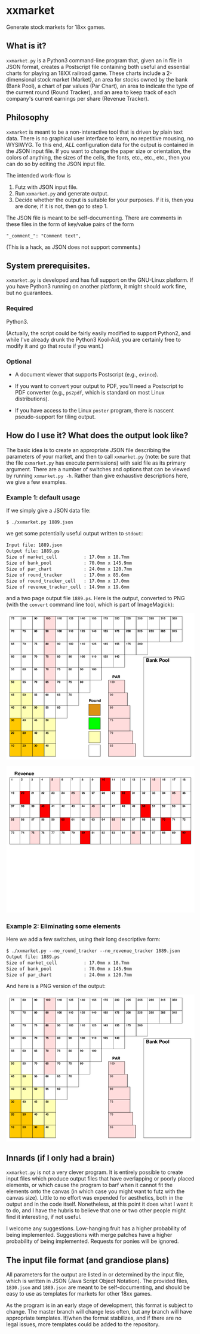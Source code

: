 # xxmarket
Generate stock markets for 18xx games.

## What is it?

`xxmarket.py` is a Python3 command-line program that, given an in file
in JSON format, creates a Postscript file containing both useful and
essential charts for playing an 18XX railroad game. These charts
include a 2-dimensional stock market (Market), an area for stocks
owned by the bank (Bank Pool), a chart of par values (Par Chart), an
area to indicate the type of the current round (Round Tracker), and an
area to keep track of each company's current earnings per share
(Revenue Tracker).

## Philosophy

`xxmarket` is meant to be a non-interactive tool that is driven by
plain text data. There is no graphical user interface to learn, no
repetitive mousing, no WYSIWYG. To this end, *ALL* configuration data
for the output is contained in the JSON input file. If you want to
change the paper size or orientation, the colors of anything, the
sizes of the cells, the fonts, etc., etc., etc., then you can do so by
editing the JSON input file.

The intended work-flow is

1. Futz with JSON input file.
2. Run `xxmarket.py` and generate output.
3. Decide whether the output is suitable for your purposes. If it is,
then you are done; if it is not, then go to step 1.

The JSON file is meant to be self-documenting. There are comments in
these files in the form of key/value pairs of the form
```
"_comment_": "Comment text",
```
(This is a hack, as JSON does not support comments.)



## System prerequisites.

   `xxmarket.py` is developed and has full support on the GNU-Linux
platform. If you have Python3 running on another platform, it might
should work fine, but no guarantees.

### Required

Python3.

(Actually, the script could be fairly easily modified to support
Python2, and while I've already drunk the Python3 Kool-Aid, you are
certainly free to modify it and go that route if you want.)

### Optional

- A document viewer that supports Postscript (e.g., `evince`).

- If you want to convert your output to PDF, you'll need a Postscript
to PDF converter (e.g., `ps2pdf`, which is standard on most Linux
distributions).

- If you have access to the Linux `poster` program, there is nascent
pseudo-support for tiling output.


## How do I use it? What does the output look like?

The basic idea is to create an appropriate JSON file describing the
parameters of your market, and then to call `xxmarket.py` (note: be
sure that the file `xxmarket.py` has execute permissions) with said
file as its primary argument. There are a number of switches and
options that can be viewed by running `xxmarket.py -h`. Rather than
give exhaustive descriptions here, we give a few examples.

### Example 1: default usage

If we simply give a JSON data file:

```
$ ./xxmarket.py 1889.json
```

we get some potentially useful output written to `stdout`:

```
Input file: 1889.json
Output file: 1889.ps
Size of market_cell          : 17.0mm x 18.7mm
Size of bank_pool            : 70.0mm x 145.9mm
Size of par_chart            : 24.0mm x 120.7mm
Size of round_tracker        : 17.0mm x 85.6mm
Size of round_tracker_cell   : 17.0mm x 17.0mm
Size of revenue_tracker_cell : 14.9mm x 19.6mm
```

and a two page output file `1889.ps`. Here is the output, converted to
PNG (with the `convert` command line tool, which is part of
ImageMagick):

![1889 Stock Market and others](images/1889-0.png?raw=true "Market+")

![Revenue Tracker](images/1889-1.png?raw=true "RevTracker")



### Example 2: Eliminating some elements

Here we add a few switches, using their long descriptive form:

```
$ ./xxmarket.py --no_round_tracker --no_revenue_tracker 1889.json
Output file: 1889.ps
Size of market_cell          : 17.0mm x 18.7mm
Size of bank_pool            : 70.0mm x 145.9mm
Size of par_chart            : 24.0mm x 120.7mm
```

And here is a PNG version of the output:

![1889 Stock Market and others](images/1889_less_stuff.png?raw=true "Market-")

## Innards (if I only had a brain)

`xxmarket.py` is not a very clever program. It is entirely possible to
create input files which produce output files that have overlapping or
poorly placed elements, or which cause the program to barf when it
cannot fit the elements onto the canvas (in which case you might want
to futz with the canvas size). Little to no effort was expended for
aesthetics, both in the output and in the code itself. Nonetheless, at
this point it does what I want it to do, and I have the hubris to
believe that one or two other people might find it interesting, if not
useful.

I welcome any suggestions. Low-hanging fruit has a higher probability
of being implemented. Suggestions with merge patches have a higher
probability of being implemented. Requests for ponies will be ignored.


## The input file format (and grandiose plans)

All parameters for the output are listed in or determined by the input
file, which is written in JSON (Java Script Object Notation). The
provided files, `1830.json` and `1889.json` are meant to be
self-documenting, and should be easy to use as templates for markets
for other 18xx games.

As the program is in an early stage of development, this format is
subject to change. The master branch will change less often, but any
branch will have appropriate templates. If/when the format stabilizes,
and if there are no legal issues, more templates could be added to the
repository.